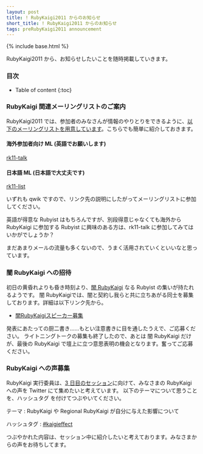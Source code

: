```yaml
---
layout: post
title: ! RubyKaigi2011 からのお知らせ
short_title: ! RubyKaigi2011 からのお知らせ
tags: preRubyKaigi2011 announcement
---
```

{% include base.html %}


RubyKaigi2011 から、お知らせしたいことを随時掲載していきます。

### 目次

* Table of content
{:toc}


### RubyKaigi 関連メーリングリストのご案内

RubyKaigi2011 では、参加者のみなさんが情報のやりとりをできるように、[以下のメーリングリストを用意しています](http://rubykaigi.tdiary.net/20110514.html#p03)。こちらでも簡単に紹介しておきます。

#### 海外参加者向け ML (英語でお願いします)

[rk11-talk](http://qwik.atdot.net/rk11-talk/)

#### 日本語 ML (日本語で大丈夫です)

[rk11-list](http://qwik.atdot.net/rk11-list/)

いずれも qwik ですので、リンク先の説明にしたがってメーリングリストに参加してください。

英語が得意な Rubyist はもちろんですが、別段得意じゃなくても海外から RubyKaigi に参加する Rubyist に興味のある方は、rk11-talk に参加してみてはいかがでしょうか？

まだあまりメールの流量も多くないので、うまく活用されていくといいなと思っています。

### 闇 RubyKaigi への招待

初日の黄昏れよりも昏き時刻より、[闇 RubyKaigi](http://yamirubykaigi.wordpress.com/) なる Rubyist の集いが持たれるようです。
闇 RubyKaigiでは、闇と契約し我らと共に立ちあがる同士を募集しております。詳細は以下リンク先から。

* [闇RubyKaigiスピーカー募集](http://yamirubykaigi.wordpress.com/2011/06/21/yamirubykaigi2011cfp/)


発表にあたっての厨二書き……もとい注意書きに目を通したうえで、ご応募ください。
ライトニングトークの募集も終了したので、あとは 闇 RubyKaigi だけが、最後の RubyKaigi で壇上に立つ意思表明の機会となります。奮ってご応募ください。

### RubyKaigi への声募集

RubyKaigi 実行委員は、[3 日目のセッション](http://rubykaigi.org/2011/ja/schedule/details/18M03)に向けて、みなさまの RubyKaigi への声を Twitter にて集めたいと考えています。
以下のテーマについて思うことを、ハッシュタグ を付けてつぶやいてください。

テーマ
:  RubyKaigi や Regional RubyKaigi が自分に与えた影響について

ハッシュタグ
:  [#kaigieffect ](http://twitter.com/#!/search?q=%23kaigieffect)

つぶやかれた内容は、セッション中に紹介したいと考えております。みなさまからの声をお待ちしてます。



